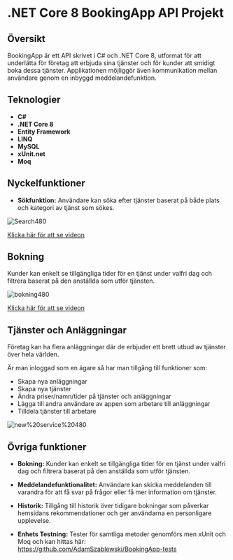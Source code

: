 # .NET Core 8 BookingApp API Projekt

## Översikt
BookingApp är ett API skrivet i C# och .NET Core 8, utformat för att underlätta för företag att erbjuda sina tjänster och för kunder att smidigt boka dessa tjänster. Applikationen möjliggör även kommunikation mellan användare genom en inbyggd meddelandefunktion.

## Teknologier
- **C#**
- **.NET Core 8**
- **Entity Framework**
- **LINQ**
- **MySQL**
- **xUnit.net**
- **Moq**

## Nyckelfunktioner
- **Sökfunktion:** Användare kan söka efter tjänster baserat på både plats och kategori av tjänst som sökes.


![Search480](https://github.com/AdamSzablewski/BookingApp/assets/114603622/d81acbd6-e63f-454b-8434-6f8d0542c1a3)


[Klicka här för att se videon](https://www.youtube.com/watch?v=DwFj8CUOouo)

## Bokning
Kunder kan enkelt se tillgängliga tider för en tjänst under valfri dag och filtrera baserat på den anställda som utför tjänsten.

![bokning480](https://github.com/AdamSzablewski/BookingApp/assets/114603622/793f6945-0bb5-42ce-8c59-e2a815af3d01)


[Klicka här för att se videon](https://www.youtube.com/watch?v=J6DY4IG1EOE)

## Tjänster och Anläggningar
Företag kan ha flera anläggningar där de erbjuder ett brett utbud av tjänster över hela världen. 

Är man inloggad som en ägare så har man tillgång till funktioner som:
 - Skapa nya anläggningar
 - Skapa nya tjänster
 - Ändra priser/namn/tider på tjänster och anläggningar
 - Lägga till andra användare av appen som arbetare till anläggningar
 - Tilldela tjänster till arbetare

![new%20service%20480](https://github.com/AdamSzablewski/BookingApp/assets/114603622/f95b49d2-d265-416c-bbee-9b21a553210e)


## Övriga funktioner
- **Bokning:** Kunder kan enkelt se tillgängliga tider för en tjänst under valfri dag och filtrera baserat på den anställda som utför tjänsten.

- **Meddelandefunktionalitet:** Användare kan skicka meddelanden till varandra för att få svar på frågor eller få mer information om tjänster.
- **Historik:** Tillgång till historik över tidigare bokningar som påverkar hemsidans rekommendationer och ger användarna en personligare upplevelse.
- **Enhets Testning:** Tester för samtliga metoder genomförs men xUnit och Moq och kan hittas här: https://github.com/AdamSzablewski/BookingApp-tests

